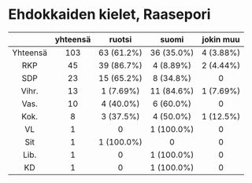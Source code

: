 # Ehdokkaiden kielet, Raasepori

| |yhteensä|ruotsi|suomi|jokin muu|
|:---:|:---:|:---:|:---:|:---:|
|Yhteensä|103|63 (61.2%)|36 (35.0%)|4 (3.88%)|
|RKP|45|39 (86.7%)|4 (8.89%)|2 (4.44%)|
|SDP|23|15 (65.2%)|8 (34.8%)|0|
|Vihr.|13|1 (7.69%)|11 (84.6%)|1 (7.69%)|
|Vas.|10|4 (40.0%)|6 (60.0%)|0|
|Kok.|8|3 (37.5%)|4 (50.0%)|1 (12.5%)|
|VL|1|0|1 (100.0%)|0|
|Sit|1|1 (100.0%)|0|0|
|Lib.|1|0|1 (100.0%)|0|
|KD|1|0|1 (100.0%)|0|

